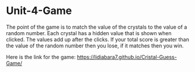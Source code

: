 # Unit-4-Game
The point of the game is to match the value of the crystals to the value of a random number. Each crystal has a hidden value that is shown when clicked. The values add up after the clicks. If your total score is greater than the value of the random number then you lose, if it matches then you win.

Here is the link for the game:
https://lidiabara7.github.io/Cristal-Guess-Game/ 